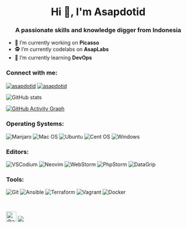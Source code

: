 <h1 align="center">Hi 👋, I'm Asapdotid</h1>
<h3 align="center">A passionate skills and knowledge digger from Indonesia</h3>

- 🔭 I’m currently working on **Picasso**
- 🕵 I’m currently codelabs on **AsapLabs**
- 🌱 I’m currently learning **DevOps**

<h3 align="left">Connect with me:</h3>
<p align="left">
<a href="https://twitter.com/asapdotid" target="blank"><img align="center" src="https://img.shields.io/badge/Twitter-%231DA1F2.svg?style=for-the-badge&logo=Twitter&logoColor=white" alt="asapdotid" /></a>
<a href="https://instagram.com/asapdotid" target="blank"><img align="center" src="https://img.shields.io/badge/Instagram-%23E4405F.svg?style=for-the-badge&logo=Instagram&logoColor=white" alt="asapdotid" /></a>
</p>


![GitHub stats](https://github-readme-stats.vercel.app/api?username=asapdotid&show_icons=true)  

[![GitHub Activity Graph](https://github-readme-activity-graph.cyclic.app/graph?username=asapdotid&bg_color=ffffff&color=4f4f4f&line=3cc1c3&point=737373&area=true&hide_border=true)](https://github.com/ashutosh00710/github-readme-activity-graph)

<h3 align="left">Operating Systems:</h3>

![Manjaro](https://img.shields.io/badge/Manjaro-35BF5C?style=for-the-badge&logo=Manjaro&logoColor=white) 
![Mac OS](https://img.shields.io/badge/mac%20os-000000?style=for-the-badge&logo=macos&logoColor=F0F0F0) 
![Ubuntu](https://img.shields.io/badge/Ubuntu-E95420?style=for-the-badge&logo=ubuntu&logoColor=white) 
![Cent OS](https://img.shields.io/badge/cent%20os-002260?style=for-the-badge&logo=centos&logoColor=F0F0F0) 
![Windows](https://img.shields.io/badge/Windows-0078D6?style=for-the-badge&logo=windows&logoColor=white)


<h3 align="left">Editors:</h3>

![VSCodium](https://img.shields.io/badge/VSCodium-blue?style=for-the-badge&logo=vscodium&logoColor=white) 
![Neovim](https://img.shields.io/badge/NeoVim-%2357A143.svg?&style=for-the-badge&logo=neovim&logoColor=white) 
![WebStorm](https://img.shields.io/badge/webstorm-143?style=for-the-badge&logo=webstorm&logoColor=white&color=black) 
![PhpStorm](https://img.shields.io/badge/phpstorm-143?style=for-the-badge&logo=phpstorm&logoColor=white&color=black) 
![DataGrip](https://img.shields.io/badge/datagrip-143?style=for-the-badge&logo=datagrip&logoColor=white&color=black) 

<h3 align="left">Tools:</h3>

![Git](https://img.shields.io/badge/git-%23F05033.svg?style=for-the-badge&logo=git&logoColor=white) 
![Ansible](https://img.shields.io/badge/ansible-%231A1918.svg?style=for-the-badge&logo=ansible&logoColor=white) 
![Terraform](https://img.shields.io/badge/terraform-%235835CC.svg?style=for-the-badge&logo=terraform&logoColor=white) 
![Vagrant](https://img.shields.io/badge/vagrant-%231563FF.svg?style=for-the-badge&logo=vagrant&logoColor=white) 
![Docker](https://img.shields.io/badge/docker-%230db7ed.svg?style=for-the-badge&logo=docker&logoColor=white) 

<br />

<img class="float-left rounded-2 avatar-user" src="https://avatars.githubusercontent.com/u/34257858?s=96&amp;v=4" width="28" height="28" alt="@asapdotid"> ![](https://komarev.com/ghpvc/?username=asapdotid&style=for-the-badge&color=brightgreen)
